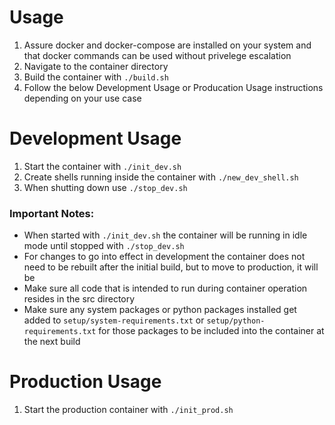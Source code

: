 # Usage
1. Assure docker and docker-compose are installed on your system and that docker commands can be used without privelege escalation
2. Navigate to the container directory
3. Build the container with ```./build.sh``` 
4. Follow the below Development Usage or Producation Usage instructions depending on your use case

# Development Usage 
1. Start the container with ```./init_dev.sh```
2. Create shells running inside the container with ```./new_dev_shell.sh```
3. When shutting down use ```./stop_dev.sh```

### Important Notes:
- When started with ```./init_dev.sh``` the container will be running in idle mode until stopped with ```./stop_dev.sh```
- For changes to go into effect in development the container does not need to be rebuilt after the initial build, but to move to production, it will be
- Make sure all code that is intended to run during container operation resides in the src directory
- Make sure any system packages or python packages installed get added to ```setup/system-requirements.txt``` or ```setup/python-requirements.txt``` for those packages to be included into the container at the next build

# Production Usage
1. Start the production container with ```./init_prod.sh```